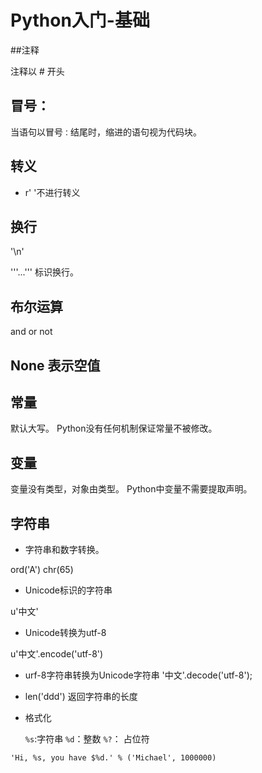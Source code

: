 # Python入门-基础

##注释

注释以 # 开头

## 冒号：

当语句以冒号`：`结尾时，缩进的语句视为代码块。

## 转义

* r' '不进行转义

## 换行

'\n'

'''...''' 标识换行。

## 布尔运算

and or not

## None 表示空值

## 常量

默认大写。
Python没有任何机制保证常量不被修改。

## 变量

变量没有类型，对象由类型。
Python中变量不需要提取声明。 
## 字符串

*  字符串和数字转换。

ord('A')
chr(65)

* Unicode标识的字符串

u'中文'

* Unicode转换为utf-8

u'中文'.encode('utf-8')

* urf-8字符串转换为Unicode字符串
 '中文'.decode('utf-8');
 
 * len('ddd') 返回字符串的长度

 * 格式化

    `%s`:字符串
    `%d`：整数
    `%?`： 占位符
    
  
```  
'Hi, %s, you have $%d.' % ('Michael', 1000000)

```    



